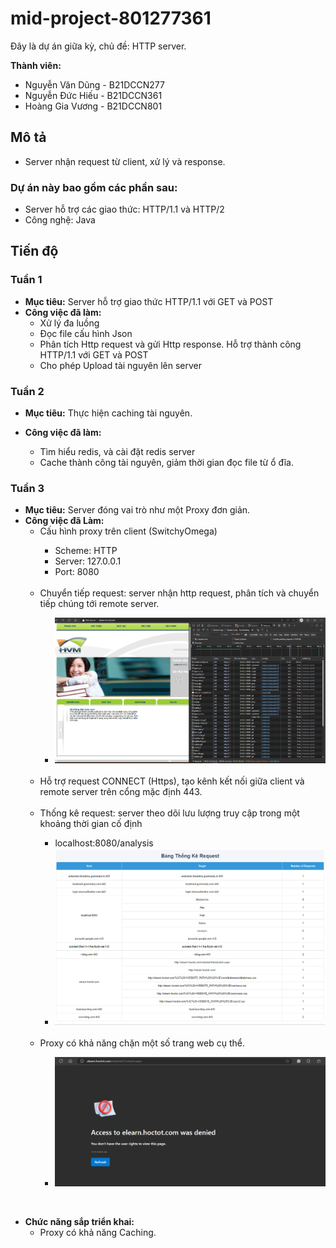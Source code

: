 # mid-project-801277361

Đây là dự án giữa kỳ, chủ đề: HTTP server.
<br>

**Thành viên:**

- Nguyễn Văn Dũng - B21DCCN277
- Nguyễn Đức Hiếu - B21DCCN361
- Hoàng Gia Vương - B21DCCN801

## Mô tả

- Server nhận request từ client, xử lý và response.

### Dự án này bao gồm các phần sau:

- Server hỗ trợ các giao thức: HTTP/1.1 và HTTP/2
- Công nghệ: Java

## Tiến độ

### Tuần 1

- **Mục tiêu:** Server hỗ trợ giao thức HTTP/1.1 với GET và POST
- **Công việc đã làm:**
  <ul>
      <li>Xử lý đa luồng</li>
      <li>Đọc file cấu hình Json</li>
      <li>Phân tích Http request và gửi Http response. Hỗ trợ thành công HTTP/1.1 với GET và POST</li>
      <li>Cho phép Upload tài nguyên lên server</li>
  </ul>

### Tuần 2

- **Mục tiêu:** Thực hiện caching tài nguyên.
- **Công việc đã làm:**
    <ul>
        <li>Tìm hiểu redis, và cài đặt redis server</li>
        <li>Cache thành công tài nguyên, giảm thời gian đọc file từ ổ đĩa.</li>

    </ul>

### Tuần 3

- **Mục tiêu:** Server đóng vai trò như một Proxy đơn giản.
- **Công việc đã Làm:**
    <uL>
      <li>Cấu hình proxy trên client (SwitchyOmega)</li>
      <ul>
        <li>Scheme: HTTP</li>
        <li>Server: 127.0.0.1</li>
        <li>Port: 8080</li>
      </ul>
      <br>
      <li>Chuyển tiếp request: server nhận http request, phân tích và chuyển tiếp chúng tới remote server.</li>
      <ul>
          <li>
            <img src="images/img_3.png" alt="image_proxy_request"/>
          </li>
      </ul>
      <br>
      <li>Hỗ trợ request CONNECT (Https), tạo kênh kết nối giữa client và remote server trên cổng mặc định 443.</li>
      <br>
      <li>Thống kê request: server theo dõi lưu lượng truy cập trong một khoảng thời gian cố định</li>
      <ul>
        <li>localhost:8080/analysis</li>
        <li>
            <img src="images/img_2.png" alt="image_analysis_request"/>
        </li>
      </ul>
      <br>
      <li>Proxy có khả năng chặn một số trang web cụ thể.</li>  
      <ul>
        <li>
            <img src="images/access_denied.png" alt="image_analysis_request"/>
        </li>
      </ul>
  </uL>

<br>

- **Chức năng sắp triển khai:**
  <ul>
    <li>Proxy có khả năng Caching.</li>
  </ul>